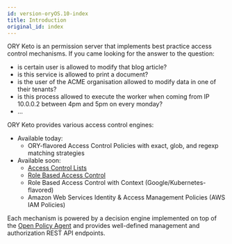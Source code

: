 ```yaml
---
id: version-oryOS.10-index
title: Introduction
original_id: index
---
```


ORY Keto is an permission server that implements best practice access control mechanisms. If you came looking for
the answer to the question:

* is certain user is allowed to modify that blog article?
* is this service is allowed to print a document?
* is the user of the ACME organisation allowed to modify data in one of their tenants?
* is this process allowed to execute the worker when coming from IP 10.0.0.2 between 4pm and 5pm on every monday?
* ...

ORY Keto provides various access control engines:

* Available today:
  * ORY-flavored Access Control Policies with exact, glob, and regexp matching strategies
* Available soon:
  * [Access Control Lists](https://en.wikipedia.org/wiki/Access_control_list)
  * [Role Based Access Control](https://de.wikipedia.org/wiki/Role_Based_Access_Control)
  * Role Based Access Control with Context (Google/Kubernetes-flavored)
  * Amazon Web Services Identity & Access Management Policies (AWS IAM Policies)

Each mechanism is powered by a decision engine implemented on top of the
[Open Policy Agent](https://www.openpolicyagent.org/) and provides well-defined management and authorization REST API endpoints.
